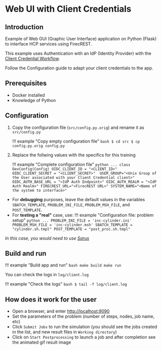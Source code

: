 # Web UI with Client Credentials

## Introduction

Example of Web GUI (Graphic User Interface) application on Python (Flask) to interface HCP services using FirecREST.

This example uses Authentication with an IdP (Identity Provider) with the [Client Credential Workflow](https://oauth.net/2/grant-types/client-credentials/).

Follow the Configuration guide to adapt your client credentials to the app.

## Prerequisites

- Docker installed
- Knowledge of Python

## Configuration

1. Copy the configuration file (`src/config.py.orig`) and rename it as `src/config.py`

    !!! example "Copy empty configuration file"
        ```bash
        $ cd src
        $ cp config.py.orig config.py
        ```

2. Replace the follwing values with the specifics for this training 

    !!! example "Complete configuration file"
        ```python
        ...
        class DevConfig(Config)
            OIDC_CLIENT_ID = "<CLIENT_ID>" 
            OIDC_CLIENT_SECRET = "<CLIENT_SECRET>" 
            USER_GROUP="<Unix Group of the User associated with your Client Credential client>"
            OIDC_AUTH_BASE_URL = "<IdP Auth Endpoint>"
            OIDC_AUTH_REALM = "<IdP Auth Realm>"
            FIRECREST_URL="<FirecREST URL>"
            SYSTEM_NAME="<Name of the system to interface>"
        ```

- For **debugging** purposes, leave the default values in the variables `SBATCH_TEMPLATE`, `PROBLEM_INI_FILE`, `PROBLEM_MSH_FILE`, and `POST_TEMPLATE`.
- For **testing a "real"** case, use:
    !!! example "Configuration file: problem setup"
        ```python
        ...
        PROBLEM_INI_FILE = 'inc-cylinder.ini'
        PROBLEM_MSH_FILE = 'inc-cylinder.msh'
        SBATCH_TEMPLATE = "cylinder.sh.tmpl"
        POST_TEMPLATE = "post_proc.sh.tmpl"
        ```

*In this case, you would need to use [Sarus](https://products.cscs.ch/sarus/)*

## Build and run

!!! example "Build app and run"
    ```bash
    make build
    make run
    ```

You can check the logs in `log/client.log`

!!! example "Check the logs"
    ```bash
    $ tail -f log/client.log
    ```

## How does it work for the user

- Open a browser, and enter [http://localhost:9090](http://localhost:9091)
- Set the parameters of the problem (number of steps, nodes, job name, etc)
- Click `Submit Jobs` to run the simulation (you should see the jobs created in the list, and new result files in `Working directory`)
- Click on `Start Postprocessing` to launch a job and after completion see the animated gif result image
